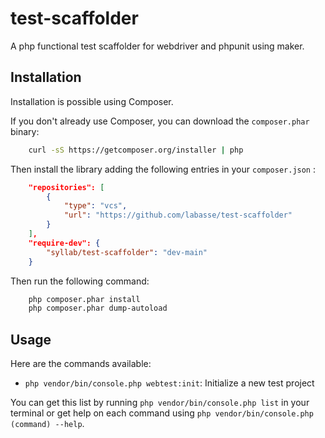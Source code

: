 # test-scaffolder

A php functional test scaffolder for webdriver and phpunit using maker.

## Installation

Installation is possible using Composer.

If you don't already use Composer, you can download the `composer.phar` binary:

```bash
    curl -sS https://getcomposer.org/installer | php
```

Then install the library adding the following entries in your `composer.json` :

```json
    "repositories": [
        {
            "type": "vcs",
            "url": "https://github.com/labasse/test-scaffolder"
        }
    ],
    "require-dev": {
        "syllab/test-scaffolder": "dev-main"
    }
```

Then run the following command:

```bash
    php composer.phar install
    php composer.phar dump-autoload
```

## Usage

Here are the commands available:

- `php vendor/bin/console.php webtest:init`: Initialize a new test project

You can get this list by running `php vendor/bin/console.php list` in your terminal or get help on each command using `php vendor/bin/console.php (command) --help`.
